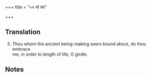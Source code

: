 +++
title = "०५ यां त्वा"

+++
## Translation
5. Thou whom the ancient being-making seers bound about, do thou embrace  
me, in order to length of life, O girdle.

## Notes

